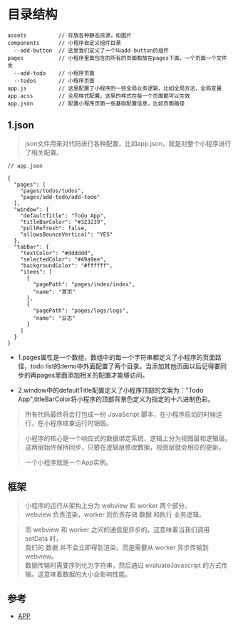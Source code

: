 # 目录结构


```
assets          // 存放各种静态资源，如图片
components      // 小程序自定义组件目录
  --add-button  // 这里我们定义了一个叫add-button的组件
pages           // 小程序里面包含的所有的页面都放在pages下面，一个页面一个文件夹
  --add-todo    // 小程序页面
  --todos       // 小程序页面
app.js          // 这里配置了小程序的一些全局业务逻辑，比如全局方法，全局变量
app.acss        // 全局样式配置，这里的样式在每一个页面都可以生效
app.json        // 配置小程序页面一些基础配置信息，比如页面路径
```

## 1.json


>json文件用来对代码进行各种配置，比如app.json，就是对整个小程序进行了相关配置。

```
// app.json

{
  "pages": [
    "pages/todos/todos",    
    "pages/add-todo/add-todo"
  ],
  "window": {
    "defaultTitle": "Todo App",
    "titleBarColor": "#323239",
    "pullRefresh": false,
    "allowsBounceVertical": "YES"
  },
  "tabBar": {
    "textColor": "#dddddd",
    "selectedColor": "#49a9ee",
    "backgroundColor": "#ffffff",
    "items": [
      {
        "pagePath": "pages/index/index",
        "name": "首页"
      },
      {
        "pagePath": "pages/logs/logs",
        "name": "日志"
      }
    ]
  }
}
```

- 1.pages属性是一个数组，数组中的每一个字符串都定义了小程序的页面路径，todo   list的demo中外面配置了两个目录。当添加其他页面以后记得要同步的再pages里面添加相关的配置才能够访问。  

- 2.window中的defaultTitle配置定义了小程序顶部的文案为："Todo   App",titleBarColor将小程序的顶部背景色定义为指定的十六进制色彩。


>所有代码最终将会打包成一份 JavaScript 脚本，在小程序启动的时候运行，在小程序结束运行时销毁。

>小程序的核心是一个响应式的数据绑定系统，逻辑上分为视图层和逻辑层。  
这两层始终保持同步，只要在逻辑层修改数据，视图层就会相应的更新。

>一个小程序就是一个App实例。



## 框架

>小程序的运行从架构上分为 webview 和 worker 两个部分。  
webview 负责渲染，worker 则负责存储 数据 和执行 业务逻辑。

>而 webview 和 worker 之间的通信是异步的。这意味着当我们调用 setData 时，    
我们的 数据 并不会立即得到渲染，而是需要从 worker 异步传输到 webview。  
数据传输时需要序列化为字符串，然后通过 evaluateJavascript   的方式传输。这意味着数据的大小会影响性能。


## 参考
- [APP](https://docs.alipay.com/mini/framework/app)